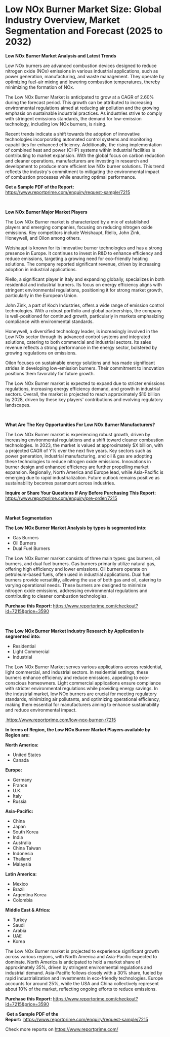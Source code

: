 <p><h1>Low NOx Burner Market Size: Global Industry Overview, Market Segmentation and Forecast (2025 to 2032)</h1></p><p><strong>Low NOx Burner Market Analysis and Latest Trends</strong></p>
<p><p>Low NOx burners are advanced combustion devices designed to reduce nitrogen oxide (NOx) emissions in various industrial applications, such as power generation, manufacturing, and waste management. They operate by optimizing fuel-air mixing and lowering combustion temperatures, thereby minimizing the formation of NOx.</p><p>The Low NOx Burner Market is anticipated to grow at a CAGR of 2.60% during the forecast period. This growth can be attributed to increasing environmental regulations aimed at reducing air pollution and the growing emphasis on sustainable industrial practices. As industries strive to comply with stringent emissions standards, the demand for low-emission technology, including low NOx burners, is rising.</p><p>Recent trends indicate a shift towards the adoption of innovative technologies incorporating automated control systems and monitoring capabilities for enhanced efficiency. Additionally, the rising implementation of combined heat and power (CHP) systems within industrial facilities is contributing to market expansion. With the global focus on carbon reduction and cleaner operations, manufacturers are investing in research and development to produce more efficient low NOx burner solutions. This trend reflects the industry's commitment to mitigating the environmental impact of combustion processes while ensuring optimal performance.</p></p>
<p><strong>Get a Sample PDF of the Report:&nbsp;</strong> <a href="https://www.reportprime.com/enquiry/request-sample/7215?utm_campaign=2475&utm_medium=2&utm_source=Github&utm_content=ia&utm_term=19032025&utm_id=low-nox-burner">https://www.reportprime.com/enquiry/request-sample/7215</a></p>
<p>&nbsp;</p>
<p><strong>Low NOx Burner Major Market Players</strong></p>
<p><p>The Low NOx Burner market is characterized by a mix of established players and emerging companies, focusing on reducing nitrogen oxide emissions. Key competitors include Weishaupt, Riello, John Zink, Honeywell, and Oilon among others.</p><p>Weishaupt is known for its innovative burner technologies and has a strong presence in Europe. It continues to invest in R&D to enhance efficiency and reduce emissions, targeting a growing need for eco-friendly heating solutions. The company reported significant revenue, driven by increasing adoption in industrial applications.</p><p>Riello, a significant player in Italy and expanding globally, specializes in both residential and industrial burners. Its focus on energy efficiency aligns with stringent environmental regulations, positioning it for strong market growth, particularly in the European Union.</p><p>John Zink, a part of Koch Industries, offers a wide range of emission control technologies. With a robust portfolio and global partnerships, the company is well-positioned for continued growth, particularly in markets emphasizing compliance with environmental standards.</p><p>Honeywell, a diversified technology leader, is increasingly involved in the Low NOx sector through its advanced control systems and integrated solutions, catering to both commercial and industrial sectors. Its sales revenue reflects a strong performance in the energy sector, bolstered by growing regulations on emissions.</p><p>Oilon focuses on sustainable energy solutions and has made significant strides in developing low-emission burners. Their commitment to innovation positions them favorably for future growth.</p><p>The Low NOx Burner market is expected to expand due to stricter emissions regulations, increasing energy efficiency demand, and growth in industrial sectors. Overall, the market is projected to reach approximately $10 billion by 2028, driven by these key players' contributions and evolving regulatory landscapes.</p></p>
<p>&nbsp;</p>
<p><strong>What Are The Key Opportunities For Low NOx Burner Manufacturers?</strong></p>
<p><p>The Low NOx Burner market is experiencing robust growth, driven by increasing environmental regulations and a shift toward cleaner combustion technologies. In 2023, the market is valued at approximately $X billion, with a projected CAGR of Y% over the next five years. Key sectors such as power generation, industrial manufacturing, and oil & gas are adopting these technologies to reduce nitrogen oxide emissions. Innovations in burner design and enhanced efficiency are further propelling market expansion. Regionally, North America and Europe lead, while Asia-Pacific is emerging due to rapid industrialization. Future outlook remains positive as sustainability becomes paramount across industries.</p></p>
<p><strong>Inquire or Share Your Questions If Any Before Purchasing This Report:</strong> <a href="https://www.reportprime.com/enquiry/pre-order/7215?utm_campaign=2475&utm_medium=2&utm_source=Github&utm_content=ia&utm_term=19032025&utm_id=low-nox-burner">https://www.reportprime.com/enquiry/pre-order/7215</a></p>
<p>&nbsp;</p>
<p><strong>Market Segmentation</strong></p>
<p><strong>The Low NOx Burner Market Analysis by types is segmented into:</strong></p>
<p><ul><li>Gas Burners</li><li>Oil Burners</li><li>Dual Fuel Burners</li></ul></p>
<p><p>The Low NOx Burner market consists of three main types: gas burners, oil burners, and dual fuel burners. Gas burners primarily utilize natural gas, offering high efficiency and lower emissions. Oil burners operate on petroleum-based fuels, often used in industrial applications. Dual fuel burners provide versatility, allowing the use of both gas and oil, catering to varying operational needs. These burners are designed to minimize nitrogen oxide emissions, addressing environmental regulations and contributing to cleaner combustion technologies.</p></p>
<p><strong>Purchase this Report:&nbsp;</strong><a href="https://www.reportprime.com/checkout?id=7215&price=3590&utm_campaign=2475&utm_medium=2&utm_source=Github&utm_content=ia&utm_term=19032025&utm_id=low-nox-burner">https://www.reportprime.com/checkout?id=7215&price=3590</a></p>
<p>&nbsp;</p>
<p><strong>The Low NOx Burner Market Industry Research by Application is segmented into:</strong></p>
<p><ul><li>Residential</li><li>Light Commercial</li><li>Industrial</li></ul></p>
<p><p>The Low NOx Burner Market serves various applications across residential, light commercial, and industrial sectors. In residential settings, these burners enhance efficiency and reduce emissions, appealing to eco-conscious homeowners. Light commercial applications ensure compliance with stricter environmental regulations while providing energy savings. In the industrial market, low NOx burners are crucial for meeting regulatory standards, minimizing air pollutants, and optimizing operational efficiency, making them essential for manufacturers aiming to enhance sustainability and reduce environmental impact.</p></p>
<p><a href="https://www.reportprime.com/low-nox-burner-r7215?utm_campaign=2475&utm_medium=2&utm_source=Github&utm_content=ia&utm_term=19032025&utm_id=low-nox-burner">&nbsp;https://www.reportprime.com/low-nox-burner-r7215</a></p>
<p><strong>In terms of Region, the Low NOx Burner Market Players available by Region are:</strong></p>
<p>
    <p> <strong> North America: </strong>
        <ul>
            <li>United States</li>
            <li>Canada</li>
        </ul>
        </p> 
    <p> <strong> Europe: </strong>
        <ul>
            <li>Germany</li>
            <li>France</li>
            <li>U.K.</li>
            <li>Italy</li>
            <li>Russia</li>
        </ul>
        </p> 
    <p> <strong> Asia-Pacific: </strong>
        <ul>
            <li>China</li>
            <li>Japan</li>
            <li>South Korea</li>
            <li>India</li>
            <li>Australia</li>
            <li>China Taiwan</li>
            <li>Indonesia</li>
            <li>Thailand</li>
            <li>Malaysia</li>
        </ul>
        </p> 
    <p> <strong> Latin America: </strong>
        <ul>
            <li>Mexico</li>
            <li>Brazil</li>
            <li>Argentina Korea</li>
            <li>Colombia</li>
        </ul>
        </p> 
    <p> <strong> Middle East & Africa: </strong>
        <ul>
            <li>Turkey</li>
            <li>Saudi</li>
            <li>Arabia</li>
            <li>UAE</li>
            <li>Korea</li>
        </ul>
    </p>
    </p>
<p><p>The Low NOx Burner market is projected to experience significant growth across various regions, with North America and Asia-Pacific expected to dominate. North America is anticipated to hold a market share of approximately 35%, driven by stringent environmental regulations and industrial demand. Asia-Pacific follows closely with a 30% share, fueled by rapid industrialization and investments in eco-friendly technologies. Europe accounts for around 25%, while the USA and China collectively represent about 10% of the market, reflecting ongoing efforts to reduce emissions.</p></p>
<p><strong>Purchase this Report: </strong><a href="https://www.reportprime.com/checkout?id=7215&price=3590&utm_campaign=2475&utm_medium=2&utm_source=Github&utm_content=ia&utm_term=19032025&utm_id=low-nox-burner">https://www.reportprime.com/checkout?id=7215&price=3590</a></p>
<p>&nbsp;<strong>Get a Sample PDF of the Report:&nbsp;&nbsp;</strong><a href="https://www.reportprime.com/enquiry/request-sample/7215?utm_campaign=2475&utm_medium=2&utm_source=Github&utm_content=ia&utm_term=19032025&utm_id=low-nox-burner">https://www.reportprime.com/enquiry/request-sample/7215</a></p>
<p><strong></strong></p>
<p>Check more reports on <a href="https://www.reportprime.com/?utm_campaign=2475&utm_medium=2&utm_source=Github&utm_content=ia&utm_term=19032025&utm_id=low-nox-burner">https://www.reportprime.com/</a></p>